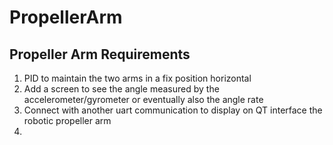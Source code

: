 # PropellerArm

## Propeller Arm Requirements

1. PID to maintain the two arms in a fix position horizontal
2. Add a screen to see the angle measured by the accelerometer/gyrometer or eventually also the angle rate
3. Connect with another uart communication to display on QT interface the robotic propeller arm
4.
